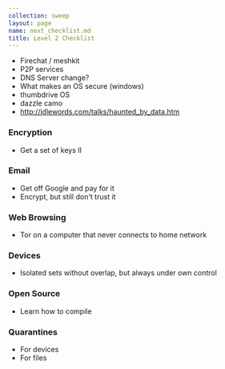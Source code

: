 ```yaml
---
collection: sweep
layout: page
name: next_checklist.md
title: Level 2 Checklist
---
```


* Firechat / meshkit
* P2P services
* DNS Server change?
* What makes an OS secure (windows)
* thumbdrive OS
* dazzle camo
* http://idlewords.com/talks/haunted_by_data.htm

### Encryption
* Get a set of keys II

### Email
* Get off Google and pay for it
* Encrypt, but still don't trust it

### Web Browsing
* Tor on a computer that never connects to home network

### Devices
* Isolated sets without overlap, but always under own control

### Open Source
* Learn how to compile

### Quarantines
* For devices
* For files
